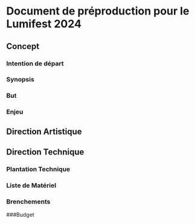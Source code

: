 # Document de préproduction pour le Lumifest 2024

## Concept

### Intention de départ

### Synopsis

### But

### Enjeu

## Direction Artistique

## Direction Technique

### Plantation Technique

### Liste de Matériel

### Brenchements

###Budget
